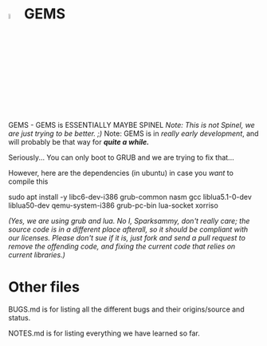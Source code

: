 # <img src="gems.png" alt="Logo" width="5%"/> GEMS
GEMS - GEMS is ESSENTIALLY MAYBE SPINEL
*Note: This is not Spinel, we are just trying to be better. ;)*
Note: GEMS is in *really early development*, and will probably be that way for ***quite a while.***

Seriously... You can only boot to GRUB and we are trying to fix that...

However, here are the dependencies (in ubuntu) in case you *want* to compile this

sudo apt install -y libc6-dev-i386 grub-common nasm gcc liblua5.1-0-dev liblua50-dev qemu-system-i386 grub-pc-bin lua-socket xorriso

*(Yes, we are using grub and lua. No I, Sparksammy, don't really care; the source code is in a different place afterall, so it should be compliant with our licenses. Please don't sue if it is, just fork and send a pull request to remove the offending code, and fixing the current code that relies on current libraries.)*

# Other files

BUGS.md is for listing all the different bugs and their origins/source and status.

NOTES.md is for listing everything we have learned so far.
